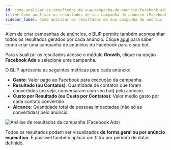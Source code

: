 ```yaml
---
id: como-analisar-os-resultados-de-sua-campanha-de-anuncio-facebook-ads
title: Como analisar os resultados de sua campanha de anúncio (Facebook Ads)
sidebar_label: Como analisar os resultados de sua campanha de anúncio (Facebook Ads)
---
```


Além de criar campanhas de anúncios, o BLiP permite também acompanhar todos os resultados gerados por cada anúncio. Clique [aqui](https://help.blip.ai/hc/pt-br/articles/360018290172-Criando-uma-campanha-de-an%C3%BAncio-Facebook-Ads-para-o-seu-bot) para saber como criar uma campanha de anúncios do Facebook para o seu bot.

Para visualizar os resultados acesse o módulo **Growth**, clique na opção **Facebook Ads** e selecione uma campanha.

O BLiP apresenta as seguintes métricas para cada anúncio:

* **Gasto**: Valor pago ao Facebook para execução da campanha.
* **Resultado (ou Contatos)**: Quantidade de contatos que foram convertidos (ou seja, conversaram com seu bot) pelo anúncio.
* **Custo por Resultado (ou Custo por Contatos)**: Valor médio gasto por cada contato convertido.
* **Alcance**: Quantidade total de pessoas impactadas (não só as convertidas) pelo anúncio.

![Análise de resultados da campanha (Facebook Ads)](/img/growth/como-analisar-os-resultados-de-sua-campanha-de-anuncio-facebook-ads.png)

Todos os resultados podem ser visualizados **de forma geral ou por anúncio específico**. É possível também aplicar um filtro por período de datas definido.